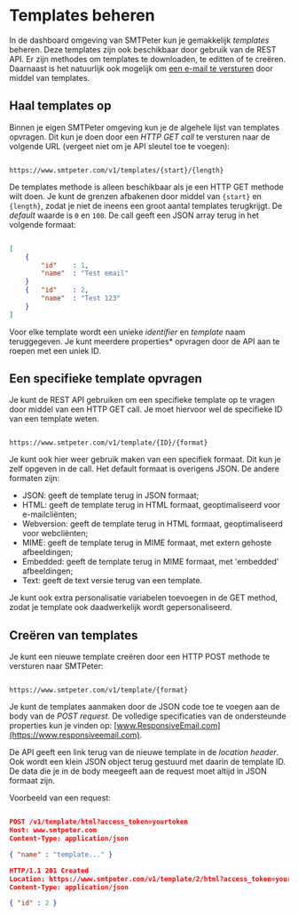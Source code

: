 # Templates beheren

In de dashboard omgeving van SMTPeter kun je gemakkelijk *templates* beheren.
Deze templates zijn ook beschikbaar door gebruik van de REST API.
Er zijn methodes om templates te downloaden, te editten of te creëren.
Daarnaast is het natuurlijk ook mogelijk om [een e-mail te versturen](rest-send)
door middel van templates.

## Haal templates op

Binnen je eigen SMTPeter omgeving kun je de algehele lijst van templates opvragen.
Dit kun je doen door een *HTTP GET call* te versturen naar de volgende URL
(vergeet niet om je API sleutel toe te voegen):

```text

https://www.smtpeter.com/v1/templates/{start}/{length}

```

De templates methode is alleen beschikbaar als je een HTTP GET methode wilt doen.
Je kunt de grenzen afbakenen door middel van `{start}` en `{length}`, zodat je niet 
de ineens een groot aantal templates terugkrijgt. De *default* waarde is `0` en `100`.
De call geeft een JSON array terug in het volgende formaat:

```json

[
    {
        "id"    : 1,
        "name"  : "Test email"
    }
    {   "id"    : 2,
        "name"  : "Test 123"
    }
]

```

Voor elke template wordt een unieke *identifier* en *template* naam teruggegeven.
Je kunt meerdere properties* opvragen door de API aan te roepen met een uniek ID. 

## Een specifieke template opvragen

Je kunt de REST API gebruiken om een specifieke template op te vragen door middel van
een HTTP GET call. Je moet hiervoor wel de specifieke ID van een template weten.


```text

https://www.smtpeter.com/v1/template/{ID}/{format}

```

Je kunt ook hier weer gebruik maken van een specifiek formaat.
Dit kun je zelf opgeven in de call. Het default formaat is
overigens JSON. De andere formaten zijn:

- JSON: geeft de template terug in JSON formaat;
- HTML: geeft de template terug in HTML formaat, geoptimaliseerd voor e-mailcliënten;
- Webversion: geeft de template terug in HTML formaat, geoptimaliseerd voor webcliënten;
- MIME: geeft de template terug in MIME formaat, met extern gehoste afbeeldingen;
- Embedded: geeft de template terug in MIME formaat, met 'embedded' afbeeldingen;
- Text: geeft de text versie terug van een template.

Je kunt ook extra personalisatie variabelen toevoegen in de GET method, zodat je
template ook daadwerkelijk wordt gepersonaliseerd. 

## Creëren van templates

Je kunt een nieuwe template creëren door een HTTP POST methode te versturen 
naar SMTPeter:

```text

https://www.smtpeter.com/v1/template/{format}

```

Je kunt de templates aanmaken door de JSON code toe te voegen aan de body van de 
*POST request*. De volledige specificaties van de ondersteunde properties kun je 
vinden op: [www.ResponsiveEmail.com](https://www.responsiveemail.com).

De API geeft een link terug van de nieuwe template in de *location header*.
Ook wordt een klein JSON object terug gestuurd met daarin de template ID.
De data die je in de body meegeeft aan de request moet altijd in JSON formaat
zijn.

Voorbeeld van een request:

```json

POST /v1/template/html?access_token=yourtoken
Host: www.smtpeter.com
Content-Type: application/json

{ "name" : "template..." }

HTTP/1.1 201 Created
Location: https://www.smtpeter.com/v1/template/2/html?access_token=yourtoken
Content-Type: application/json

{ "id" : 2 }

```